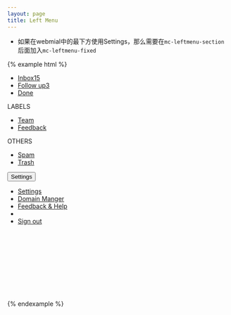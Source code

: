 ```yaml
---
layout: page
title: Left Menu
---
```


* 如果在webmial中的最下方使用Settings，那么需要在`mc-leftmenu-section`后面加入`mc-leftmenu-fixed`

{% example html %}
<div style='height:500px;'>
  <div class='mc-leftmenu'>
    <div class='mc-leftmenu-logo'></div>
    <div class='mc-leftmenu-section'>
      <ul class="mc-leftmenu-section-ul">
        <a class="active" href="#">
          <span class='active-ind'></span>
          <li><span class='mc-leftmenu-icon mc-icon-inbox'></span>Inbox<span class='mc-leftmenu-unread'>15</span></li>
        </a>
        <a href="#">
          <li><span class='mc-leftmenu-icon mc-icon-pin'></span>Follow up<span class='mc-leftmenu-unread'>3</span></li>
        </a>
        <a href="#">
          <li><span class='mc-leftmenu-icon mc-icon-done'></span>Done</li>
        </a>
      </ul>
    </div>
    <div class='mc-leftmenu-section'>
      <span class='mc-leftmenu-section-title'>
        <span class='glyphicon glyphicon-triangle-bottom'></span>
        LABELS
      </span>
      <ul class="mc-leftmenu-section-ul">
        <a href="#"><li><span class="mc-leftmenu-item-label"></span>Team</li></a>
        <a href="#"><li><span class="mc-leftmenu-item-label"></span>Feedback</li></a>
      </ul>
    </div>
    <div class='mc-leftmenu-section'>
      <span class='mc-leftmenu-section-title'>
        <span class='glyphicon glyphicon-triangle-bottom'></span>
        OTHERS
      </span>
      <ul class="mc-leftmenu-section-ul">
        <a href="#"><li><span class='mc-leftmenu-icon mc-icon-spam'></span>Spam</li></a>
        <a href="#"><li><span class='mc-leftmenu-icon mc-icon-trash'></span>Trash</li></a>
      </ul>
    </div>
    <div class="mc-leftmenu-section mc-leftmenu-footer">
      <div class="btn-group dropup">
        <button type="button" class="mc-leftmenu-footer-button btn btn-link dropdown-toggle" data-toggle="dropdown" aria-expanded="false"><span class='mc-leftmenu-icon mc-icon-setting'></span>
          Settings
        </button>
        <ul class="dropdown-menu" role="menu">
          <li><a href="#">Settings</a></li>
          <li><a href="#">Domain Manger</a></li>
          <li><a href="#">Feedback & Help</a></li>
          <li class="divider"></li>
          <li><a href="#">Sign out</a></li>
        </ul>
      </div>
    </div>
  </div>
</div>

<script type="text/javascript">
  $('.mc-leftmenu-section-title .glyphicon').click(function() {
    if ($(this).attr('class').match('glyphicon-triangle-bottom')) {
      $(this).removeClass('glyphicon-triangle-bottom');
      $(this).addClass('glyphicon-triangle-right');
    } else {
      $(this).removeClass('glyphicon-triangle-right');
      $(this).addClass('glyphicon-triangle-bottom');
    }
    $(this).parent().next().slideToggle('fast');
  });
</script>
{% endexample %}